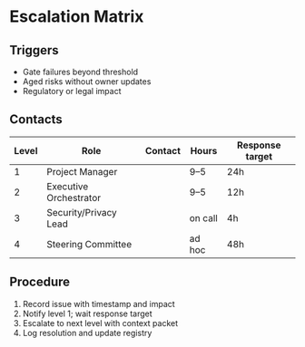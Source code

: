 # Escalation Matrix

## Triggers
- Gate failures beyond threshold
- Aged risks without owner updates
- Regulatory or legal impact

## Contacts

| Level | Role | Contact | Hours | Response target |
|-------|------|---------|-------|-----------------|
| 1 | Project Manager | <email> | 9–5 | 24h |
| 2 | Executive Orchestrator | <email> | 9–5 | 12h |
| 3 | Security/Privacy Lead | <email> | on call | 4h |
| 4 | Steering Committee | <email> | ad hoc | 48h |

## Procedure
1. Record issue with timestamp and impact
2. Notify level 1; wait response target
3. Escalate to next level with context packet
4. Log resolution and update registry

